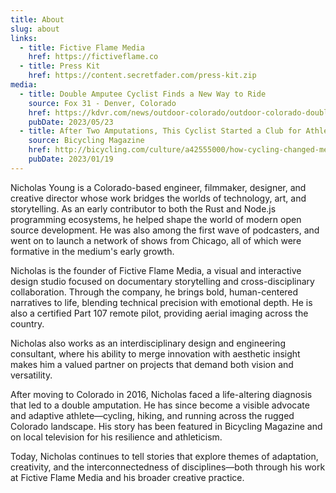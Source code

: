 ```yaml
---
title: About
slug: about
links:
  - title: Fictive Flame Media
    href: https://fictiveflame.co
  - title: Press Kit
    href: https://content.secretfader.com/press-kit.zip
media:
  - title: Double Amputee Cyclist Finds a New Way to Ride
    source: Fox 31 - Denver, Colorado
    href: https://kdvr.com/news/outdoor-colorado/outdoor-colorado-double-amputee-bicyclist-finds-a-new-way-to-ride/
    pubDate: 2023/05/23
  - title: After Two Amputations, This Cyclist Started a Club for Athletes Like Him
    source: Bicycling Magazine
    href: http://bicycling.com/culture/a42555000/how-cycling-changed-me-nicholas-young/
    pubDate: 2023/01/19
---
```

Nicholas Young is a Colorado-based engineer, filmmaker, designer, and creative director whose work bridges the worlds of technology, art, and storytelling. As an early contributor to both the Rust and Node.js programming ecosystems, he helped shape the world of modern open source development. He was also among the first wave of podcasters, and went on to launch a network of shows from Chicago, all of which were formative in the medium's early growth.

Nicholas is the founder of Fictive Flame Media, a visual and interactive design studio focused on documentary storytelling and cross-disciplinary collaboration. Through the company, he brings bold, human-centered narratives to life, blending technical precision with emotional depth. He is also a certified Part 107 remote pilot, providing aerial imaging across the country.

Nicholas also works as an interdisciplinary design and engineering consultant, where his ability to merge innovation with aesthetic insight makes him a valued partner on projects that demand both vision and versatility.

After moving to Colorado in 2016, Nicholas faced a life-altering diagnosis that led to a double amputation. He has since become a visible advocate and adaptive athlete&mdash;cycling, hiking, and running across the rugged Colorado landscape. His story has been featured in Bicycling Magazine and on local television for his resilience and athleticism.

Today, Nicholas continues to tell stories that explore themes of adaptation, creativity, and the interconnectedness of disciplines&mdash;both through his work at Fictive Flame Media and his broader creative practice.
